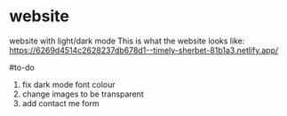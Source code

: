 # website
website with light/dark mode
This is what the website looks like: https://6269d4514c2628237db678d1--timely-sherbet-81b1a3.netlify.app/

#to-do
1. fix dark mode font colour 
2. change images to be transparent 
3. add contact me form
